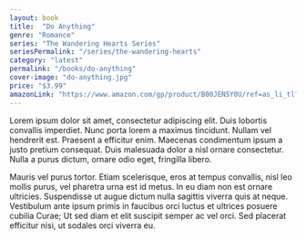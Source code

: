```yaml
---
layout: book
title:  "Do Anything"
genre: "Romance"
series: "The Wandering Hearts Series"
seriesPermalink: "/series/the-wandering-hearts"
category: "latest"
permalink: "/books/do-anything"
cover-image: "do-anything.jpg"
price: "$3.99"
amazonLink: "https://www.amazon.com/gp/product/B00JEN5Y0U/ref=as_li_tl?ie=UTF8&tag=owensmc-20&camp=1789&creative=9325&linkCode=as2&creativeASIN=B00JEN5Y0U&linkId=31016d7567ff795b7031fe2b8cabbb99"
---
```


Lorem ipsum dolor sit amet, consectetur adipiscing elit. Duis lobortis convallis imperdiet. Nunc porta lorem a maximus tincidunt. Nullam vel hendrerit est. Praesent a efficitur enim. Maecenas condimentum ipsum a justo pretium consequat. Duis malesuada dolor a nisl ornare consectetur. Nulla a purus dictum, ornare odio eget, fringilla libero. 

Mauris vel purus tortor. Etiam scelerisque, eros at tempus convallis, nisl leo mollis purus, vel pharetra urna est id metus. In eu diam non est ornare ultricies. Suspendisse ut augue dictum nulla sagittis viverra quis at neque. Vestibulum ante ipsum primis in faucibus orci luctus et ultrices posuere cubilia Curae; Ut sed diam et elit suscipit semper ac vel orci. Sed placerat efficitur nisi, ut sodales orci viverra eu.
